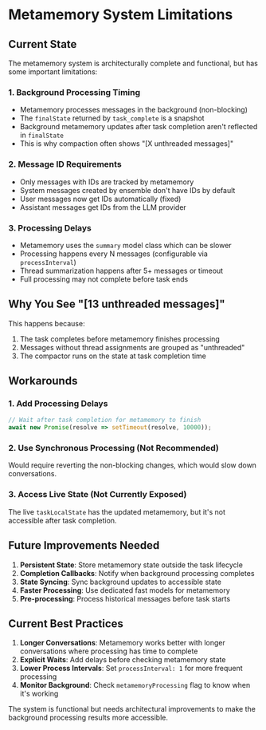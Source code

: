 # Metamemory System Limitations

## Current State

The metamemory system is architecturally complete and functional, but has some important limitations:

### 1. Background Processing Timing
- Metamemory processes messages in the background (non-blocking)
- The `finalState` returned by `task_complete` is a snapshot
- Background metamemory updates after task completion aren't reflected in `finalState`
- This is why compaction often shows "[X unthreaded messages]"

### 2. Message ID Requirements
- Only messages with IDs are tracked by metamemory
- System messages created by ensemble don't have IDs by default
- User messages now get IDs automatically (fixed)
- Assistant messages get IDs from the LLM provider

### 3. Processing Delays
- Metamemory uses the `summary` model class which can be slower
- Processing happens every N messages (configurable via `processInterval`)
- Thread summarization happens after 5+ messages or timeout
- Full processing may not complete before task ends

## Why You See "[13 unthreaded messages]"

This happens because:
1. The task completes before metamemory finishes processing
2. Messages without thread assignments are grouped as "unthreaded"
3. The compactor runs on the state at task completion time

## Workarounds

### 1. Add Processing Delays
```javascript
// Wait after task completion for metamemory to finish
await new Promise(resolve => setTimeout(resolve, 10000));
```

### 2. Use Synchronous Processing (Not Recommended)
Would require reverting the non-blocking changes, which would slow down conversations.

### 3. Access Live State (Not Currently Exposed)
The live `taskLocalState` has the updated metamemory, but it's not accessible after task completion.

## Future Improvements Needed

1. **Persistent State**: Store metamemory state outside the task lifecycle
2. **Completion Callbacks**: Notify when background processing completes
3. **State Syncing**: Sync background updates to accessible state
4. **Faster Processing**: Use dedicated fast models for metamemory
5. **Pre-processing**: Process historical messages before task starts

## Current Best Practices

1. **Longer Conversations**: Metamemory works better with longer conversations where processing has time to complete
2. **Explicit Waits**: Add delays before checking metamemory state
3. **Lower Process Intervals**: Set `processInterval: 1` for more frequent processing
4. **Monitor Background**: Check `metamemoryProcessing` flag to know when it's working

The system is functional but needs architectural improvements to make the background processing results more accessible.